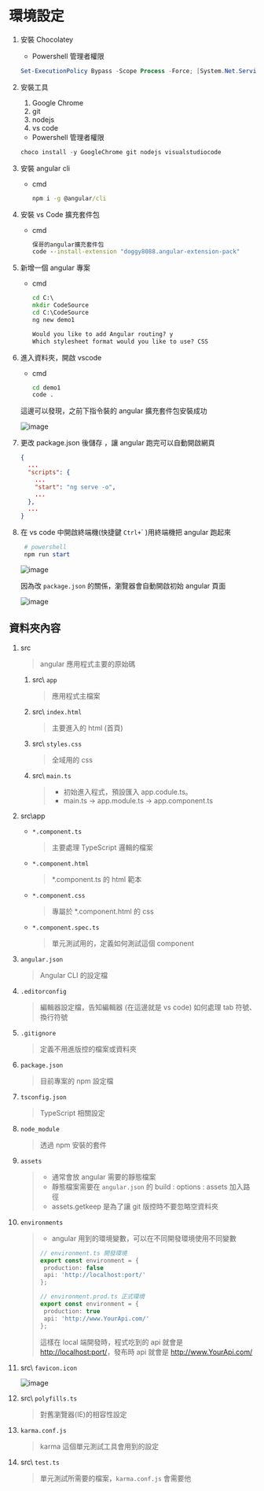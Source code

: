 # 環境設定

1. 安裝 Chocolatey

   - Powershell 管理者權限

   ```powershell
   Set-ExecutionPolicy Bypass -Scope Process -Force; [System.Net.ServicePointManager]::SecurityProtocol = [System.Net.ServicePointManager]::SecurityProtocol -bor 3072; iex ((New-Object System.Net.WebClient).DownloadString('https://chocolatey.org/install.ps1'))
   ```

1. 安裝工具

   1. Google Chrome
   1. git
   1. nodejs
   1. vs code

   - Powershell 管理者權限

   ```powershell
   choco install -y GoogleChrome git nodejs visualstudiocode
   ```

1. 安裝 angular cli

   - cmd

     ```cmd
     npm i -g @angular/cli
     ```

1. 安裝 vs Code 擴充套件包

   - cmd

     ```cmd
     保哥的angular擴充套件包
     code --install-extension "doggy8088.angular-extension-pack"
     ```

1. 新增一個 angular 專案

   - cmd

     ```cmd
     cd C:\
     mkdir CodeSource
     cd C:\CodeSource
     ng new demo1

     Would you like to add Angular routing? y
     Which stylesheet format would you like to use? CSS
     ```

1. 進入資料夾，開啟 vscode

   - cmd

     ```cmd
     cd demo1
     code .
     ```

   這邊可以發現，之前下指令裝的 angular 擴充套件包安裝成功

   ![image](https://user-images.githubusercontent.com/37999690/127256465-c020da75-c115-4a57-859a-1a92438cac1b.png)

1. 更改 package.json 後儲存 ，讓 angular 跑完可以自動開啟網頁

   ```json
   {
     ...
     "scripts": {
       ...
       "start": "ng serve -o",
       ...
     },
     ...
   }
   ```

1. 在 vs code 中開啟終端機(快捷鍵 `Ctrl+`\` )用終端機把 angular 跑起來

   ```powershell
    # powershell
    npm run start
   ```

   ![image](https://user-images.githubusercontent.com/37999690/127257137-88633b68-dca6-4e86-8b16-1329c9c6cea7.png)

   因為改 `package.json` 的關係，瀏覽器會自動開啟初始 angular 頁面

   ![image](https://user-images.githubusercontent.com/37999690/127256178-90d1aedf-4b55-4ff5-b593-e572f6de3d38.png)

## 資料夾內容

1. src

   > angular 應用程式主要的原始碼

   1. src\ `app`

      > 應用程式主檔案

   1. src\ `index.html`

      > 主要進入的 html (首頁)

   1. src\ `styles.css`

      > 全域用的 css

   1. src\ `main.ts`

      > - 初始進入程式，預設匯入 app.codule.ts。
      > - main.ts -> app.module.ts -> app.component.ts

1. src\app

   - `*.component.ts`

     > 主要處理 TypeScript 邏輯的檔案

   - `*.component.html`

     > \*.component.ts 的 html 範本

   - `*.component.css`

     > 專屬於 \*.component.html 的 css

   - `*.component.spec.ts`

     > 單元測試用的，定義如何測試這個 component

1. `angular.json`

   > Angular CLI 的設定檔

1. `.editorconfig`

   > 編輯器設定檔，告知編輯器 (在這邊就是 vs code) 如何處理 tab 符號、換行符號

1. `.gitignore`

   > 定義不用進版控的檔案或資料夾

1. `package.json`

   > 目前專案的 npm 設定檔

1. `tsconfig.json`

   > TypeScript 相關設定

1. `node_module`

   > 透過 npm 安裝的套件

1. `assets`

   > - 通常會放 angular 需要的靜態檔案
   > - 靜態檔案需要在 `angular.json` 的 build : options : assets 加入路徑
   > - assets\.getkeep 是為了讓 git 版控時不要忽略空資料夾

1. `environments`

   > - angular 用到的環境變數，可以在不同開發環境使用不同變數
   >
   > ```typescript
   > // environment.ts 開發環境
   > export const environment = {
   >  production: false
   >  api: 'http://localhost:port/'
   > };
   > ```
   >
   > ```typescript
   > // environment.prod.ts 正式環境
   > export const environment = {
   >  production: true
   >  api: 'http://www.YourApi.com/'
   > };
   > ```
   >
   > 這樣在 local 端開發時，程式吃到的 api 就會是 <http://localhost:port/>，發布時 api 就會是 <http://www.YourApi.com/>

1. src\ `favicon.icon`

   ![image](https://user-images.githubusercontent.com/37999690/127420930-746738b6-41ae-4a81-a3bb-053819212701.png)

1. src\ `polyfills.ts`

   > 對舊瀏覽器(IE)的相容性設定

1. `karma.conf.js`

   > karma 這個單元測試工具會用到的設定

1. src\ `test.ts`

   > 單元測試所需要的檔案，`karma.conf.js` 會需要他
